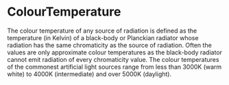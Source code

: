 ColourTemperature
================

The colour temperature of any source of radiation is defined as the temperature (in Kelvin) of a black-body or Planckian radiator whose radiation has the same chromaticity as the source of radiation. Often the values are only approximate colour temperatures as the black-body radiator cannot emit radiation of every chromaticity value. The colour temperatures of the commonest artificial light sources range from less than 3000K (warm white) to 4000K (intermediate) and over 5000K (daylight).
